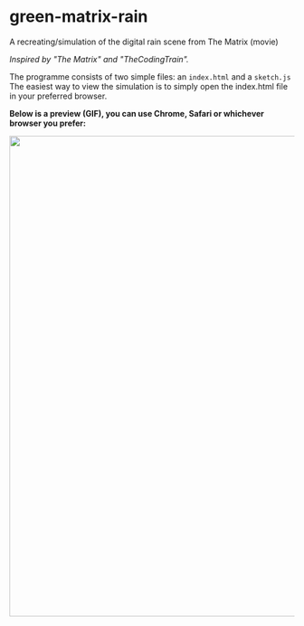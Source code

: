 # green-matrix-rain
A recreating/simulation of the digital rain scene from The Matrix (movie)

*Inspired by "The Matrix" and "TheCodingTrain".*

The programme consists of two simple files: an `index.html` and a `sketch.js`
The easiest way to view the simulation is to simply open the index.html file in your preferred browser.

**Below is a preview (GIF), you can use Chrome, Safari or whichever browser you prefer:**

<img src="./images/matrix.gif" width=850>
